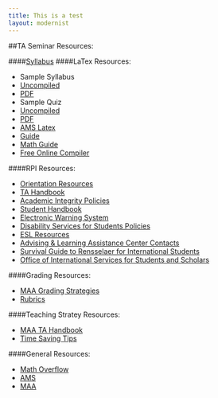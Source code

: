 ```yaml
---
title: This is a test
layout: modernist
---
```


##TA Seminar Resources:

####[Syllabus](http://agivler.github.io/syllabus.pdf)
####LaTex Resources:
* Sample Syllabus
 * [Uncompiled](http://agivler.github.io/sample_syllabus)
 * [PDF](http://agivler.github.io/sample_syllabus.pdf)
* Sample Quiz
 * [Uncompiled](http://agivler.github.io/sample_quiz)
 * [PDF](http://agivler.github.io/sample_quiz)
* [AMS Latex](http://www.ams.org/publications/authors/tex/amslatex)
* [Guide](http://en.wikibooks.org/wiki/LaTeX)
* [Math Guide](ftp://ftp.ams.org/pub/tex/doc/amsmath/short-math-guide.pdf)
* [Free Online Compiler](https://www.writelatex.com/)

####RPI Resources:
* [Orientation Resources](http://www.rpi.edu/dept/grad/orientation/index.html)
* [TA Handbook](http://www.rpi.edu/dept/grad/orientation/TA_Handbook.pdf)
* [Academic Integrity Policies](http://doso.rpi.edu/update.do?artcenterkey=676)
* [Student Handbook](http://www.rpi.edu/dept/doso/resources/judicial/docs/2012-2014RPIStudentHandbookofRightsandResponsibilitiesAUGUST2012%28rev%29.pdf)
* [Electronic Warning System](http://homepages.rpi.edu/~reynam/ews.pdf)
* [Disability Services for Students Policies](http://doso.rpi.edu/update.do?catcenterkey=47)
* [ESL Resources](http://alac.rpi.edu/update.do?catcenterkey=5)
* [Advising & Learning Assistance Center Contacts](http://alac.rpi.edu/update.do?artcenterkey=199)
* [Survival Guide to Rensselaer for International Students](http://gradoffice.rpi.edu/update.do?artcenterkey=72)
* [Office of International Services for Students and Scholars](http://doso.rpi.edu/update.do?catcenterkey=11)

####Grading Resources:
* [MAA Grading Strategies](http://www.maa.org/a-handbook-for-mathematics-teaching-assistants#Grading%20Issues)
* [Rubrics](http://www.missioncollege.org/depts/math/hobbs/rubrics.html)

####Teaching Stratey Resources:
* [MAA TA Handbook](http://www.maa.org/a-handbook-for-mathematics-teaching-assistants)
* [Time Saving Tips](http://www.maa.org/programs/faculty-and-departments/curriculum-department-guidelines-recommendations/teaching-and-learning/teaching-time-savers)

####General Resources:
* [Math Overflow](http://mathoverflow.net)
* [AMS](http://www.ams.org/home/page)
* [MAA](http://www.maa.org/)


